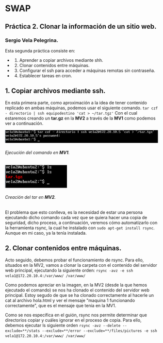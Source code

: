 # SWAP
## Práctica 2. Clonar la información de un sitio web.
### Sergio Vela Pelegrina.
Esta segunda práctica consiste en:
+ 1. Aprender a copiar archivos mediante shh. 
+ 2. Clonar contenidos entre máquinas.
+ 3. Configurar el ssh para acceder a máquinas remotas sin contraseña. 
+ 4. Establecer tareas en cron.

## 1. Copiar archivos mediante ssh.

En esta primera parte, como aproximación a la idea de tener contenido replicado en ambas máquinas, podemos usar el siguiente comando. `tar czf - directorio | ssh equipodestino 'cat > ~/tar.tgz'`
Con el cual estaremos creando un **tar.gz** en la **MV2** a través de la **MV1** como podemos ver a continuación.

![tar](https://github.com/sergiovp/SWAP/blob/master/Pr%C3%A1cticas/Pr%C3%A1ctica%202/tar.png)
###### Ejecución del comando en **MV1**.

![tar2](https://github.com/sergiovp/SWAP/blob/master/Pr%C3%A1cticas/Pr%C3%A1ctica%202/tar2.png)
###### Creación del tar en **MV2**.

El problema que esto conlleva, es la necesidad de estar una persona ejecutando dicho comando cada vez que se quiera hacer una copia de seguridad, dicho proceso, a continuación, veremos cómo automatizarlo con la herramienta rsync, la cual he instalado con `sudo apt-get install rsync`. Aunque en mi caso, ya la tenía instalada.

## 2. Clonar contenidos entre máquinas.

Acto seguido, debemos probar el funcionamiento de rsync. Para ello, situados en la MV2, vamos a clonar la carpeta con el contenido del servidor web principal, ejecutando la siguiente orden:
`rsync -avz -e ssh vela1@172.20.10.4:/var/www/ /var/www/`

Como podemos apreciar en la imagen, en la MV2 (desde la que hemos ejecutado el comando) se nos ha clonado el contenido del servidor web principal. Estoy segudo de que se ha clonado correctamente al hacerle un cat al archivo hola.html y ver el mensaje "maquina 1 funcionando correctamente", que es el mensaje que tenia en la MV1.

Como se nos especifica en el guión, rsync nos permite determinar que directorios copiar y cuáles ignorar en el proceso de copia.
Para ello, debemos ejecutar ls siguiente orden
`rsync -avz --delete --exclude=**/stats --exclude=**/error --exclude=**/files/pictures -e ssh vela1@172.20.10.4:/var/www/ /var/www/` 



